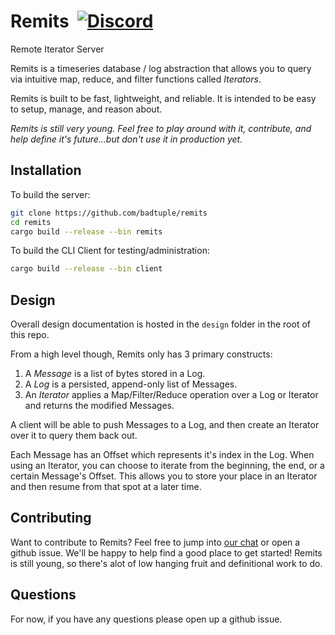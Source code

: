 Remits  &nbsp;[![Discord](https://img.shields.io/discord/691125113659195474)](https://discord.gg/gSVR24K) 
======

Remote Iterator Server

Remits is a timeseries database / log abstraction that allows you to query via intuitive map, reduce, and filter functions called _Iterators_.

Remits is built to be fast, lightweight, and reliable. It is intended to be easy to setup, manage, and reason about.

*Remits is still very young. Feel free to play around with it, contribute, and help define it's future...but don't use it in production yet.*

## Installation

To build the server:

```sh
git clone https://github.com/badtuple/remits
cd remits
cargo build --release --bin remits
```

To build the CLI Client for testing/administration:

```sh
cargo build --release --bin client
```

## Design

Overall design documentation is hosted in the `design` folder in the root of this repo.

From a high level though, Remits only has 3 primary constructs:

  1. A *Message* is a list of bytes stored in a Log.
  2. A *Log* is a persisted, append-only list of Messages.
  3. An *Iterator* applies a Map/Filter/Reduce operation over a Log or Iterator
   and returns the modified Messages.

A client will be able to push Messages to a Log, and then create an Iterator
over it to query them back out.

Each Message has an Offset which represents it's index in the Log. When using
an Iterator, you can choose to iterate from the beginning, the end, or a certain
Message's Offset. This allows you to store your place in an Iterator and then
resume from that spot at a later time.

## Contributing

Want to contribute to Remits?
Feel free to jump into [our chat](https://discord.gg/gSVR24K) or open a github issue. We'll be happy to help find a good place to get started!
Remits is still young, so there's alot of low hanging fruit and definitional work to do.


## Questions

For now, if you have any questions please open up a github issue.
